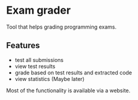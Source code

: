 # Exam grader

Tool that helps grading programming exams.

## Features

- test all submissions
- view test results
- grade based on test results and extracted code
- view statistics (Maybe later)

Most of the functionality is available via a website.

